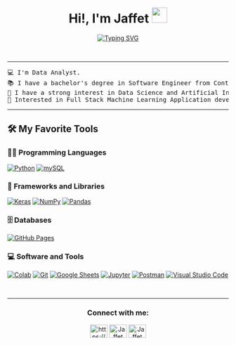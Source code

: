 
<h1 align="center"><b>Hi!, I'm Jaffet </b><img src="https://media.giphy.com/media/hvRJCLFzcasrR4ia7z/giphy.gif" width="35"></h1>
<!---->
<p align="center">
  <a href="https://git.io/typing-svg"><img src="https://readme-typing-svg.herokuapp.com?font=Time+New+Roman&size=26&pause=1000&center=true&vCenter=true&random=true&width=600&height=100&lines=Data+Analyst;Backend+Developer;Python+Developer;Software+Engineer" alt="Typing SVG" /></a>
</p>
<br>

<hr>

<pre>
💻 I'm Data Analyst.
📚 I have a bachelor's degree in Software Engineer from Continental University in Peru.
📝 I have a strong interest in Data Science and Artificial Intelligence.
🌟 Interested in Full Stack Machine Learning Application development.
</pre>
<hr>

## 🛠️ My Favorite Tools

### 👨‍💻 Programming Languages

<p>
    <a href="https://github.com/JaffetR"><img alt="Python" src="https://img.shields.io/badge/Python%20-%2314354C.svg?logo=python&logoColor=white"></a>
    <a href="https://github.com/JaffetR"><img alt="mySQL" src="https://img.shields.io/badge/mySQL%20-%2314354C.svg?logo=mysql&logoColor=white"></a>

### 🧰 Frameworks and Libraries

<p>
    <a href="https://github.com/JaffetR"><img alt="Keras" src="https://img.shields.io/badge/Keras%20-%23D00000.svg?logo=Keras&logoColor=white"></a>
    <a href="https://github.com/JaffetR"><img alt="NumPy" src="https://img.shields.io/badge/Numpy%20-%23013243.svg?logo=numpy&logoColor=white"></a>
    <a href="https://github.com/JaffetR"><img alt="Pandas" src="https://img.shields.io/badge/Pandas%20-%23150458.svg?logo=pandas&logoColor=white"></a>
</p>

### 🗄️ Databases

<p>
    <a href="https://github.com/JaffetR"><img alt="GitHub Pages" src="https://img.shields.io/badge/GitHub%20Pages-%23327FC7.svg?logo=github&logoColor=white"></a>
</p>

### 💻 Software and Tools

<p>
    <a href="https://github.com/JaffetR"><img alt="Colab" src="https://img.shields.io/badge/Colab-00b56a.svg?logo=google-colab&logoColor=white"></a>
    <a href="https://github.com/JaffetR"><img alt="Git" src="https://img.shields.io/badge/Git%20-%23F05033.svg?logo=git&logoColor=white"></a>
    <a href="https://github.com/JaffetR"><img alt="Google Sheets" src="https://img.shields.io/badge/Google%20Sheets%20-%2334A853.svg?logo=google%20sheets&logoColor=white"></a>
    <a href="https://github.com/JaffetR"><img alt="Jupyter" src="https://img.shields.io/badge/Jupyter%20-%23F37626.svg?logo=Jupyter&logoColor=white"></a>
    <a href="https://github.com/JaffetR"><img alt="Postman" src="https://img.shields.io/badge/Postman-FF6C37?logo=postman&logoColor=white"></a>
    <a href="https://github.com/JaffetR"><img alt="Visual Studio Code" src="https://img.shields.io/badge/Visual%20Studio%20Code-0078d7.svg?logo=visual-studio-code&logoColor=white"></a>
</p>
</br>

<hr>      
<h3 align="center">Connect with me:</h3>
<p align="center">
  <a href="https://www.linkedin.com/in/jaffet-chanco-porta/" target="blank"><img align="center" src="https://raw.githubusercontent.com/rahuldkjain/github-profile-readme-generator/master/src/images/icons/Social/linked-in-alt.svg" alt="https://www.linkedin.com/in/jaffet-chanco-porta/" height="30" width="40" /></a>
  <a href="https://mail.google.com/mail/u/0/#inbox?compose=CllgCKCFSrmFdPjmnNCKbclfmrwrMxvSJJWDcCTnNFpMGdjqfjkwpVFDdqNWwFPKflqlHTtPHwg" target="blank"><img align="center" src="https://www.svgrepo.com/show/303161/gmail-icon-logo.svg" alt="Jaffet" height="30" width="40" /></a>
  <a href="https://www.instagram.com/jaffet_chanco/" target="blank"><img align="center" src="https://raw.githubusercontent.com/rahuldkjain/github-profile-readme-generator/master/src/images/icons/Social/instagram.svg" alt="Jaffet" height="30" width="40" /></a>
</p>
